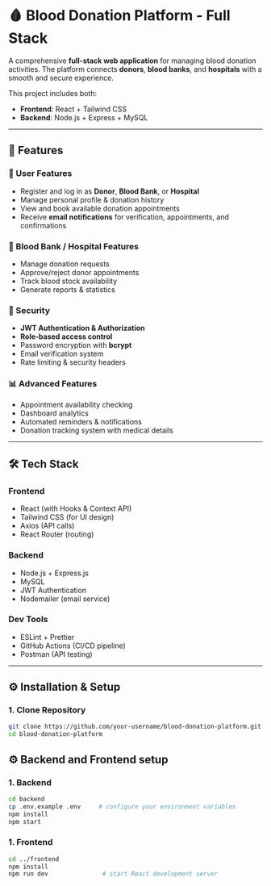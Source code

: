 # 🩸 Blood Donation Platform - Full Stack

A comprehensive **full-stack web application** for managing blood donation activities. The platform connects **donors**, **blood banks**, and **hospitals** with a smooth and secure experience.  

This project includes both:
- **Frontend**: React + Tailwind CSS  
- **Backend**: Node.js + Express + MySQL 

---

## 🚀 Features

### 👤 User Features
- Register and log in as **Donor**, **Blood Bank**, or **Hospital**
- Manage personal profile & donation history
- View and book available donation appointments
- Receive **email notifications** for verification, appointments, and confirmations

### 🏥 Blood Bank / Hospital Features
- Manage donation requests
- Approve/reject donor appointments
- Track blood stock availability
- Generate reports & statistics

### 🔐 Security
- **JWT Authentication & Authorization**
- **Role-based access control**
- Password encryption with **bcrypt**
- Email verification system
- Rate limiting & security headers

### 📊 Advanced Features
- Appointment availability checking
- Dashboard analytics
- Automated reminders & notifications
- Donation tracking system with medical details

---

## 🛠 Tech Stack

### Frontend
- React (with Hooks & Context API)
- Tailwind CSS (for UI design)
- Axios (API calls)
- React Router (routing)

### Backend
- Node.js + Express.js
- MySQL
- JWT Authentication
- Nodemailer (email service)

### Dev Tools
- ESLint + Prettier
- GitHub Actions (CI/CD pipeline)
- Postman (API testing)

---
## ⚙️ Installation & Setup

### 1. Clone Repository
```bash
git clone https://github.com/your-username/blood-donation-platform.git
cd blood-donation-platform
```
## ⚙️ Backend and Frontend setup

### 1. Backend
```bash
cd backend
cp .env.example .env     # configure your environment variables
npm install
npm start
```
### 1. Frontend
```bash
cd ../frontend
npm install
npm run dev               # start React development server
```   


